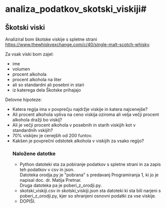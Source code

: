 # analiza_podatkov_skotski_viskiji#

<h2>Škotski viski</h2>

Analiziral bom škotske viskije s spletne strani https://www.thewhiskyexchange.com/c/40/single-malt-scotch-whisky.

Za vsak viski bom zajel:<ul>
  <li>ime</li>
  <li>volumen</li>
  <li>procent alkohola</li>
  <li>procent alkohola na liter</li>
  <li>ali so standardni ali posebni in stari</li>
  <li>iz katerega dela Škotske prihajajo</li>
  </ul>
  Delovne hipoteze:<ul>
  <li>Katera regija ima v povprečju najdržje viskije in katera najcenejše?</li>
  <li>Ali procent alkohola vpliva na ceno viskija oziroma ali velja večji procent alkohola dražji bo viskij?</li>
  <li>Ali je večji procent alkohola v posebnih in starih viskijih kot v standardnih vskijih?</li>
  <li>70% viskijev je cenejših od 200 funtov.</li>
  <li>Kakšen je povprečni odstotek alkohola v viskijih za vsako regijo?</li>
<h3>Naložene datotke</h3><ul>
  <li>Python datoteki sta za pobiranje podatkov s spletne strani in za zapis teh podatkov v csv in json.<br>
    Datoteka orodja.py je "pobrana" s predavanj Programiranja 1,  ki jo je napisal doc. dr. Matija Pretnar.<br>
    Druga datoteka pa je poberi_z_orodji.py.</li>
  <li>skotski_viskiji.csv in skotski_viskiji.json sta datoteki ki sta bili narjeni s poberi_z_orodji.py, kjer so shranjeni osnovni podatki za vse viskije.</li>
  <li>DOPIŠI.</li>
  </ul>

